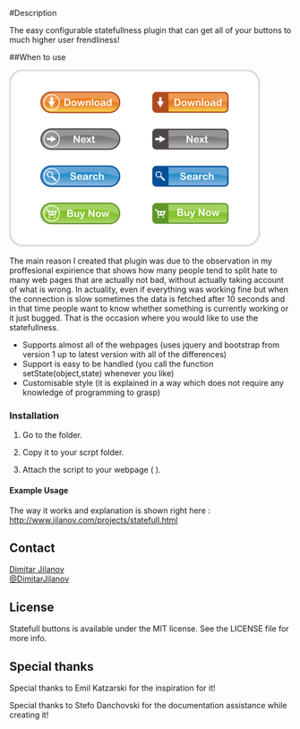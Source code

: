 #Description

The easy configurable statefullness plugin that can get all of your buttons to much higher user frendliness!

##When to use

[![Buttons](Screenshots/buttons.png)](Screenshots/buttons.png)

The main reason I created that plugin was due to the observation in my proffesional expirience that shows how many people tend to split hate to many web pages that are actually not bad, without actually taking account of what is wrong. In actuality, even if everything was working fine but when the connection is slow sometimes the data is fetched after 10 seconds and in that time people want to know whether something is currently working or it just bugged. That is the occasion where you would like to use the statefullness.

* Supports almost all of the webpages (uses jquery and bootstrap from version 1 up to latest version with all of the differences)
* Support is easy to be handled (you call the function setState(object,state) whenever you like)
*  Customisable style (it is explained in a way which does not require any knowledge of programming to grasp)

### Installation

1. Go to the folder. 

2. Copy it to your scrpt folder.

3. Attach the script to your webpage ( <script src="../js/statefullButtons.js"></script> ).

#### Example Usage

The way it works and explanation is shown right here : http://www.jilanov.com/projects/statefull.html

## Contact

[Dimitar Jilanov](http://jilanov.com)   
[@DimitarJilanov](https://twitter.com/DimiturJilanov)

## License

Statefull buttons is available under the MIT license. See the LICENSE file for more info.

## Special thanks 

Special thanks to Emil Katzarski for the inspiration for it!

Special thanks to Stefo Danchovski for the documentation assistance while creating it!
